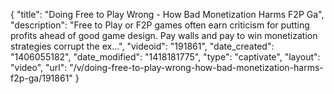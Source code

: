 {
    "title": "Doing Free to Play Wrong - How Bad Monetization Harms F2P Ga",
    "description": "Free to Play or F2P games often earn criticism for putting profits ahead of good game design. Pay walls and pay to win monetization strategies corrupt the ex...",
    "videoid": "191861",
    "date_created": "1406055182",
    "date_modified": "1418181775",
    "type": "captivate",
    "layout": "video",
    "url": "\/v\/doing-free-to-play-wrong-how-bad-monetization-harms-f2p-ga\/191861"
}
